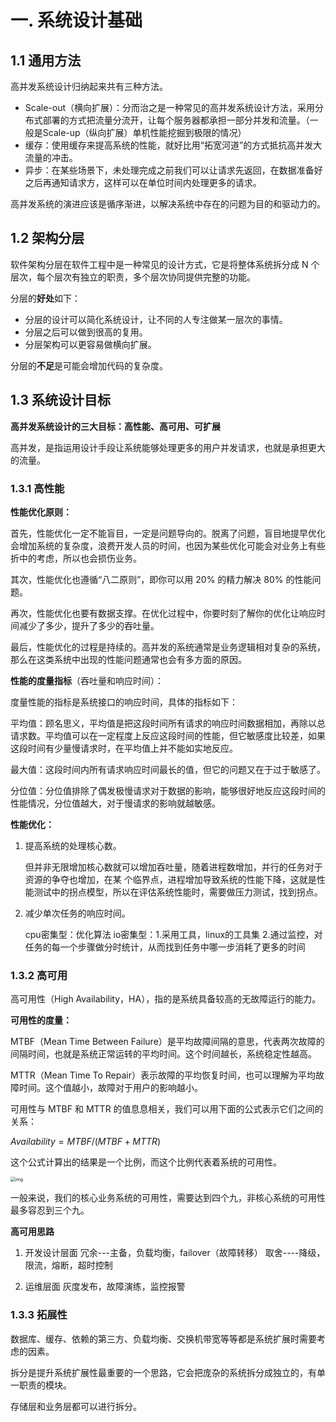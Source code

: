 # 一. 系统设计基础

## 1.1 通用方法

高并发系统设计归纳起来共有三种方法。

- Scale-out（横向扩展）：分而治之是一种常见的高并发系统设计方法，采用分布式部署的方式把流量分流开，让每个服务器都承担一部分并发和流量。（一般是Scale-up（纵向扩展）单机性能挖掘到极限的情况）
- 缓存：使用缓存来提高系统的性能，就好比用“拓宽河道”的方式抵抗高并发大流量的冲击。
- 异步：在某些场景下，未处理完成之前我们可以让请求先返回，在数据准备好之后再通知请求方，这样可以在单位时间内处理更多的请求。

高并发系统的演进应该是循序渐进，以解决系统中存在的问题为目的和驱动力的。

## 1.2 架构分层

软件架构分层在软件工程中是一种常见的设计方式，它是将整体系统拆分成 N 个层次，每个层次有独立的职责，多个层次协同提供完整的功能。

分层的**好处**如下：

- 分层的设计可以简化系统设计，让不同的人专注做某一层次的事情。
- 分层之后可以做到很高的复用。
- 分层架构可以更容易做横向扩展。

分层的**不足**是可能会增加代码的复杂度。

## 1.3 系统设计目标

**高并发系统设计的三大目标：高性能、高可用、可扩展**

高并发，是指运用设计手段让系统能够处理更多的用户并发请求，也就是承担更大的流量。

### 1.3.1 高性能

**性能优化原则：**

首先，性能优化一定不能盲目，一定是问题导向的。脱离了问题，盲目地提早优化会增加系统的复杂度，浪费开发人员的时间，也因为某些优化可能会对业务上有些折中的考虑，所以也会损伤业务。

其次，性能优化也遵循“八二原则”，即你可以用 20% 的精力解决 80% 的性能问题。

再次，性能优化也要有数据支撑。在优化过程中，你要时刻了解你的优化让响应时间减少了多少，提升了多少的吞吐量。

最后，性能优化的过程是持续的。高并发的系统通常是业务逻辑相对复杂的系统，那么在这类系统中出现的性能问题通常也会有多方面的原因。

**性能的度量指标**（吞吐量和响应时间）：

度量性能的指标是系统接口的响应时间，具体的指标如下：

平均值：顾名思义，平均值是把这段时间所有请求的响应时间数据相加，再除以总请求数。平均值可以在一定程度上反应这段时间的性能，但它敏感度比较差，如果这段时间有少量慢请求时，在平均值上并不能如实地反应。

最大值：这段时间内所有请求响应时间最长的值，但它的问题又在于过于敏感了。

分位值：分位值排除了偶发极慢请求对于数据的影响，能够很好地反应这段时间的性能情况，分位值越大，对于慢请求的影响就越敏感。

**性能优化：**

1. 提高系统的处理核心数。

    但并非无限增加核心数就可以增加吞吐量，随着进程数增加，并行的任务对于资源的争夺也增加，在某
    个临界点，进程增加导致系统的性能下降，这就是性能测试中的拐点模型，所以在评估系统性能时，需要做压力测试，找到拐点。

2. 减少单次任务的响应时间。

   cpu密集型：优化算法
   io密集型：1.采用工具，linux的工具集
                   2.通过监控，对任务的每一个步骤做分时统计，从而找到任务中哪一步消耗了更多的时间

### 1.3.2 高可用

高可用性（High Availability，HA），指的是系统具备较高的无故障运行的能力。

**可用性的度量：**

MTBF（Mean Time Between Failure）是平均故障间隔的意思，代表两次故障的间隔时间，也就是系统正常运转的平均时间。这个时间越长，系统稳定性越高。

MTTR（Mean Time To Repair）表示故障的平均恢复时间，也可以理解为平均故障时间。这个值越小，故障对于用户的影响越小。

可用性与 MTBF 和 MTTR 的值息息相关，我们可以用下面的公式表示它们之间的关系：

$Availability = MTBF / (MTBF + MTTR)$

这个公式计算出的结果是一个比例，而这个比例代表着系统的可用性。

<img src="https://static001.geekbang.org/resource/image/73/75/73a87a9bc14a27c9ec9dfda1b72e1e75.jpg" alt="img" style="zoom:50%;" />

一般来说，我们的核心业务系统的可用性，需要达到四个九，非核心系统的可用性最多容忍到三个九。

**高可用思路**

1. 开发设计层面
   冗余---主备，负载均衡，failover（故障转移）
   取舍----降级，限流，熔断，超时控制

2. 运维层面
   灰度发布，故障演练，监控报警

### 1.3.3 拓展性

数据库、缓存、依赖的第三方、负载均衡、交换机带宽等等都是系统扩展时需要考虑的因素。

拆分是提升系统扩展性最重要的一个思路，它会把庞杂的系统拆分成独立的，有单一职责的模块。

存储层和业务层都可以进行拆分。